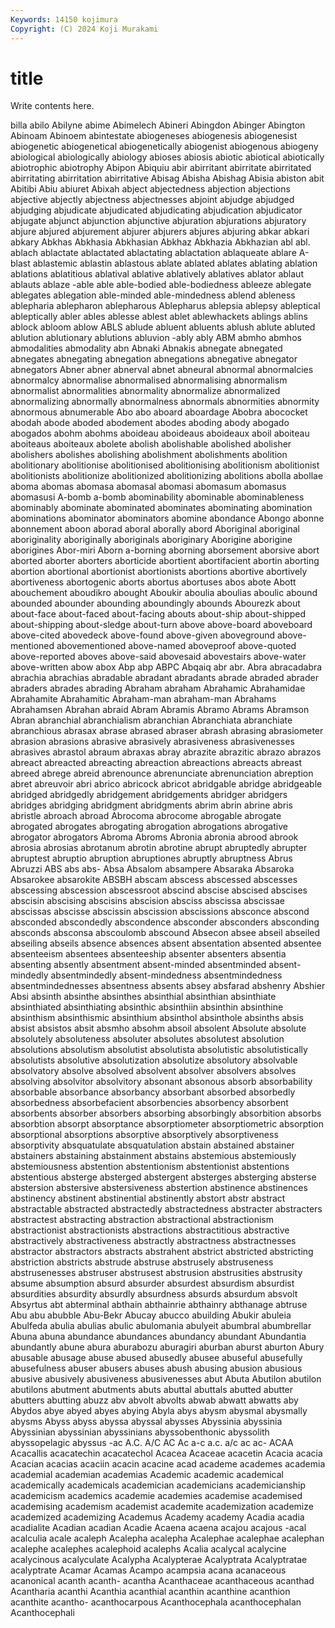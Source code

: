 ```yaml
---
Keywords: 14150 kojimura
Copyright: (C) 2024 Koji Murakami
---
```


# title

Write contents here.



billa abilo
Abilyne abime Abimelech Abineri Abingdon Abinger Abington Abinoam Abinoem abintestate
abiogeneses abiogenesis abiogenesist abiogenetic abiogenetical abiogenetically abiogenist abiogenous abiogeny abiological
abiologically abiology abioses abiosis abiotic abiotical abiotically abiotrophic abiotrophy Abipon
Abiquiu abir abirritant abirritate abirritated abirritating abirritation abirritative Abisag Abisha
Abishag Abisia abiston abit Abitibi Abiu abiuret Abixah abject abjectedness
abjection abjections abjective abjectly abjectness abjectnesses abjoint abjudge abjudged abjudging
abjudicate abjudicated abjudicating abjudication abjudicator abjugate abjunct abjunction abjunctive abjuration
abjurations abjuratory abjure abjured abjurement abjurer abjurers abjures abjuring abkar
abkari abkary Abkhas Abkhasia Abkhasian Abkhaz Abkhazia Abkhazian abl abl.
ablach ablactate ablactated ablactating ablactation ablaqueate ablare A-blast ablastemic ablastin
ablastous ablate ablated ablates ablating ablation ablations ablatitious ablatival ablative
ablatively ablatives ablator ablaut ablauts ablaze -able able able-bodied able-bodiedness
ableeze ablegate ablegates ablegation able-minded able-mindedness ablend ableness ablepharia ablepharon
ablepharous Ablepharus ablepsia ablepsy ableptical ableptically abler ables ablesse ablest
ablet ablewhackets ablings ablins ablock abloom ablow ABLS ablude abluent
abluents ablush ablute abluted ablution ablutionary ablutions abluvion -ably ably
ABM abmho abmhos abmodalities abmodality abn Abnaki Abnakis abnegate abnegated
abnegates abnegating abnegation abnegations abnegative abnegator abnegators Abner abner abnerval
abnet abneural abnormal abnormalcies abnormalcy abnormalise abnormalised abnormalising abnormalism abnormalist
abnormalities abnormality abnormalize abnormalized abnormalizing abnormally abnormalness abnormals abnormities abnormity
abnormous abnumerable Abo abo aboard aboardage Abobra abococket abodah abode
aboded abodement abodes aboding abody abogado abogados abohm abohms aboideau
aboideaus aboideaux aboil aboiteau aboiteaus aboiteaux abolete abolish abolishable abolished
abolisher abolishers abolishes abolishing abolishment abolishments abolition abolitionary abolitionise abolitionised
abolitionising abolitionism abolitionist abolitionists abolitionize abolitionized abolitionizing abolitions abolla abollae
aboma abomas abomasa abomasal abomasi abomasum abomasus abomasusi A-bomb a-bomb
abominability abominable abominableness abominably abominate abominated abominates abominating abomination abominations
abominator abominators abomine abondance Abongo abonne abonnement aboon aborad aboral
aborally abord Aboriginal aboriginal aboriginality aboriginally aboriginals aboriginary Aborigine aborigine
aborigines Abor-miri Aborn a-borning aborning aborsement aborsive abort aborted aborter
aborters aborticide abortient abortifacient abortin aborting abortion abortional abortionist abortionists
abortions abortive abortively abortiveness abortogenic aborts abortus abortuses abos abote
Abott abouchement aboudikro abought Aboukir aboulia aboulias aboulic abound abounded
abounder abounding aboundingly abounds Abourezk about about-face about-faced about-facing abouts
about-ship about-shipped about-shipping about-sledge about-turn above above-board aboveboard above-cited abovedeck
above-found above-given aboveground above-mentioned abovementioned above-named aboveproof above-quoted above-reported aboves
above-said abovesaid abovestairs above-water above-written abow abox Abp abp ABPC
Abqaiq abr abr. Abra abracadabra abrachia abrachias abradable abradant abradants
abrade abraded abrader abraders abrades abrading Abraham abraham Abrahamic Abrahamidae
Abrahamite Abrahamitic Abraham-man abraham-man Abrahams Abrahamsen Abrahan abraid Abram Abramis
Abramo Abrams Abramson Abran abranchial abranchialism abranchian Abranchiata abranchiate abranchious
abrasax abrase abrased abraser abrash abrasing abrasiometer abrasion abrasions abrasive
abrasively abrasiveness abrasivenesses abrasives abrastol abraum abraxas abray abrazite abrazitic
abrazo abrazos abreact abreacted abreacting abreaction abreactions abreacts abreast abreed
abrege abreid abrenounce abrenunciate abrenunciation abreption abret abreuvoir abri abrico
abricock abricot abridgable abridge abridgeable abridged abridgedly abridgement abridgements abridger
abridgers abridges abridging abridgment abridgments abrim abrin abrine abris abristle
abroach abroad Abrocoma abrocome abrogable abrogate abrogated abrogates abrogating abrogation
abrogations abrogative abrogator abrogators Abroma Abroms Abronia abronia abrood abrook
abrosia abrosias abrotanum abrotin abrotine abrupt abruptedly abrupter abruptest abruptio
abruption abruptiones abruptly abruptness Abrus Abruzzi ABS abs abs- Absa
Absalom absampere Absaraka Absaroka Absarokee absarokite ABSBH abscam abscess abscessed
abscesses abscessing abscession abscessroot abscind abscise abscised abscises abscisin abscising
abscisins abscision absciss abscissa abscissae abscissas abscisse abscissin abscission abscissions
absconce abscond absconded abscondedly abscondence absconder absconders absconding absconds absconsa
abscoulomb abscound Absecon absee abseil abseiled abseiling abseils absence absences
absent absentation absented absentee absenteeism absentees absenteeship absenter absenters absentia
absenting absently absentment absent-minded absentminded absent-mindedly absentmindedly absent-mindedness absentmindedness absentmindednesses
absentness absents absey absfarad abshenry Abshier Absi absinth absinthe absinthes
absinthial absinthian absinthiate absinthiated absinthiating absinthic absinthiin absinthin absinthine absinthism
absinthismic absinthium absinthol absinthole absinths absis absist absistos absit absmho
absohm absoil absolent Absolute absolute absolutely absoluteness absoluter absolutes absolutest
absolution absolutions absolutism absolutist absolutista absolutistic absolutistically absolutists absolutive absolutization
absolutize absolutory absolvable absolvatory absolve absolved absolvent absolver absolvers absolves
absolving absolvitor absolvitory absonant absonous absorb absorbability absorbable absorbance absorbancy
absorbant absorbed absorbedly absorbedness absorbefacient absorbencies absorbency absorbent absorbents absorber
absorbers absorbing absorbingly absorbition absorbs absorbtion absorpt absorptance absorptiometer absorptiometric
absorption absorptional absorptions absorptive absorptively absorptiveness absorptivity absquatulate absquatulation abstain
abstained abstainer abstainers abstaining abstainment abstains abstemious abstemiously abstemiousness abstention
abstentionism abstentionist abstentions abstentious absterge absterged abstergent absterges absterging absterse
abstersion abstersive abstersiveness abstertion abstinence abstinences abstinency abstinent abstinential abstinently
abstort abstr abstract abstractable abstracted abstractedly abstractedness abstracter abstracters abstractest
abstracting abstraction abstractional abstractionism abstractionist abstractionists abstractions abstractitious abstractive abstractively
abstractiveness abstractly abstractness abstractnesses abstractor abstractors abstracts abstrahent abstrict abstricted
abstricting abstriction abstricts abstrude abstruse abstrusely abstruseness abstrusenesses abstruser abstrusest
abstrusion abstrusities abstrusity absume absumption absurd absurder absurdest absurdism absurdist
absurdities absurdity absurdly absurdness absurds absurdum absvolt Absyrtus abt abterminal
abthain abthainrie abthainry abthanage abtruse Abu abu abubble Abu-Bekr Abucay
abucco abuilding Abukir abuleia Abulfeda abulia abulias abulic abulomania abulyeit
abumbral abumbrellar Abuna abuna abundance abundances abundancy abundant Abundantia abundantly
abune abura aburabozu aburagiri aburban aburst aburton Abury abusable abusage
abuse abused abusedly abusee abuseful abusefully abusefulness abuser abusers abuses
abush abusing abusion abusious abusive abusively abusiveness abusivenesses abut Abuta
Abutilon abutilon abutilons abutment abutments abuts abuttal abuttals abutted abutter
abutters abutting abuzz abv abvolt abvolts abwab abwatt abwatts aby
Abydos abye abyed abyes abying Abyla abys abysm abysmal abysmally
abysms Abyss abyss abyssa abyssal abysses Abyssinia abyssinia Abyssinian abyssinian
abyssinians abyssobenthonic abyssolith abyssopelagic abyssus -ac A.C. A/C AC Ac
a-c a.c. a/c ac ac- ACAA Acacallis acacatechin acacatechol Acacea
Acaceae acacetin Acacia acacia Acacian acacias acaciin acacin acacine acad
academe academes academia academial academian academias Academic academic academical academically
academicals academician academicians academicianship academicism academics academie academies academise academised
academising academism academist academite academization academize academized academizing Academus Academy
academy Acadia acadia acadialite Acadian acadian Acadie Acaena acaena acajou
acajous -acal acalculia acale acaleph Acalepha acalepha Acalephae acalephae acalephan
acalephe acalephes acalephoid acalephs Acalia acalycal acalycine acalycinous acalyculate Acalypha
Acalypterae Acalyptrata Acalyptratae acalyptrate Acamar Acamas Acampo acampsia acana acanaceous
acanonical acanth acanth- acantha Acanthaceae acanthaceous acanthad Acantharia acanthi Acanthia
acanthial acanthin acanthine acanthion acanthite acantho- acanthocarpous Acanthocephala acanthocephalan Acanthocephali
